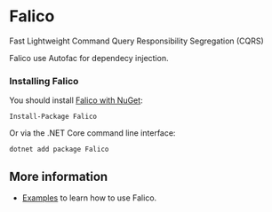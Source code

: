 # Falico

Fast Lightweight Command Query Responsibility Segregation (CQRS)

Falico use Autofac for dependecy injection.

### Installing Falico

You should install [Falico with NuGet](https://www.nuget.org/packages/Falico):

    Install-Package Falico
    
Or via the .NET Core command line interface:

    dotnet add package Falico
    
## More information
* [Examples](https://github.com/mparlak/Falico/wiki) to learn how to use Falico.
